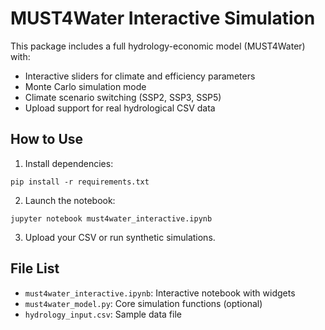 # MUST4Water Interactive Simulation

This package includes a full hydrology-economic model (MUST4Water) with:
- Interactive sliders for climate and efficiency parameters
- Monte Carlo simulation mode
- Climate scenario switching (SSP2, SSP3, SSP5)
- Upload support for real hydrological CSV data

## How to Use

1. Install dependencies:

```
pip install -r requirements.txt
```

2. Launch the notebook:

```
jupyter notebook must4water_interactive.ipynb
```

3. Upload your CSV or run synthetic simulations.

## File List

- `must4water_interactive.ipynb`: Interactive notebook with widgets
- `must4water_model.py`: Core simulation functions (optional)
- `hydrology_input.csv`: Sample data file
